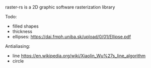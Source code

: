 raster-rs is a 2D graphic software rasterization library

Todo:

 - filled shapes
 - thickness
 - ellipses: https://dai.fmph.uniba.sk/upload/0/01/Ellipse.pdf

Antialiasing:
 - line https://en.wikipedia.org/wiki/Xiaolin_Wu%27s_line_algorithm
 - circle